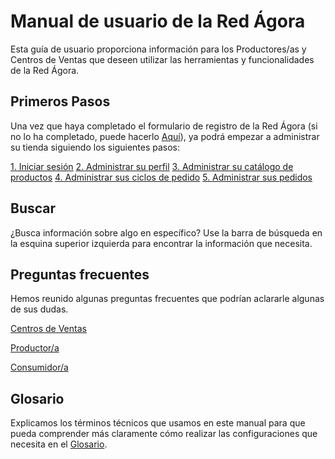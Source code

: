 # Manual de usuario de la Red Ágora

Esta guía de usuario proporciona información para los Productores/as y Centros de Ventas que deseen utilizar las herramientas y funcionalidades de la Red Ágora.

## Primeros Pasos
Una vez que haya completado el formulario de registro de la Red Ágora (si no lo ha completado, puede hacerlo [Aquí](https://goo.gl/forms/xJIpqfp4WI9EIJKw1)), ya podrá empezar a administrar su tienda siguiendo los siguientes pasos: 

<a href="/login.md" class="button transparent">1. Iniciar sesión</a>
<a href="/your-profile.md" class="button transparent">2. Administrar su perfil</a> 
<a href="/products.md" class="button transparent">3. Administrar su catálogo de productos</a> 
<a href="/order-cycles-for-producers.md" class="button transparent">4. Administrar sus ciclos de pedido</a> 
<a href="/view-orders.md" class="button transparent">5. Administrar sus pedidos</a> 

## Buscar
¿Busca información sobre algo en específico? Use la barra de búsqueda en la esquina superior izquierda para encontrar la información que necesita.

## Preguntas frecuentes
Hemos reunido algunas preguntas frecuentes que podrían aclararle algunas de sus dudas.

<a href="/hub-faqs.md" class="button transparent">Centros de Ventas</a>

<a href="/producer-faqs.md" class="button transparent">Productor/a</a>

<a href="/costumer-faqs.md" class="button transparent">Consumidor/a</a>

## Glosario
Explicamos los términos técnicos que usamos en este manual para que pueda comprender más claramente cómo realizar las configuraciones que necesita en el [Glosario](GLOSSARY.md).
